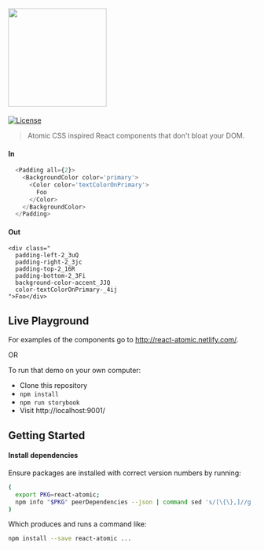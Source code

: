 # <img src="https://cloud.githubusercontent.com/assets/3755413/23356778/685a16fc-fcdb-11e6-9991-26b7c5125d2f.png" width="200">

[![License][license-image]][license-url]

> Atomic CSS inspired React components that don't bloat your DOM.


#### In
```js
  <Padding all={2}>
    <BackgroundColor color='primary'>
      <Color color='textColorOnPrimary'>
        Foo
      </Color>
    </BackgroundColor>
  </Padding>
```

#### Out
```
<div class="
  padding-left-2_3uQ 
  padding-right-2_3jc 
  padding-top-2_16R 
  padding-bottom-2_3Fi 
  background-color-accent_JJQ 
  color-textColorOnPrimary-_4ij
">Foo</div>
```

## Live Playground

For examples of the components go to http://react-atomic.netlify.com/.

OR

To run that demo on your own computer:
* Clone this repository
* `npm install`
* `npm run storybook`
* Visit http://localhost:9001/

## Getting Started
#### Install dependencies
Ensure packages are installed with correct version numbers by running:
  ```sh
  (
    export PKG=react-atomic;
    npm info "$PKG" peerDependencies --json | command sed 's/[\{\},]//g ; s/: /@/g; s/ *//g' | xargs npm install --save "$PKG"
  )
  ```

  Which produces and runs a command like:

  ```sh
  npm install --save react-atomic ...
  ```

[package-url]: https://npmjs.org/package/react-atomic
[license-image]: http://img.shields.io/npm/l/react-dates.svg
[license-url]: LICENSE
